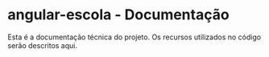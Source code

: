 # angular-escola - Documentação

Esta é a documentação técnica do projeto. Os recursos utilizados no código serão descritos aqui.
